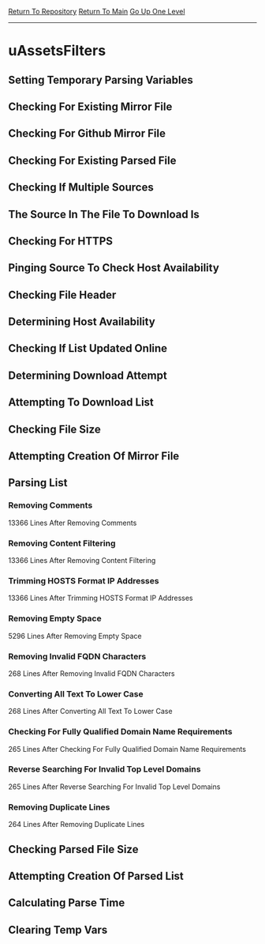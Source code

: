 [Return To Repository](https://github.com/deathbybandaid/piholeparser/)
[Return To Main](https://github.com/deathbybandaid/piholeparser/blob/master/RecentRunLogs/Mainlog.md)
[Go Up One Level](https://github.com/deathbybandaid/piholeparser/blob/master/RecentRunLogs/TopLevelScripts/30-Processing-External-Blacklists.md)
____________________________________
# uAssetsFilters
## Setting Temporary Parsing Variables
## Checking For Existing Mirror File
## Checking For Github Mirror File
## Checking For Existing Parsed File
## Checking If Multiple Sources
## The Source In The File To Download Is
## Checking For HTTPS
## Pinging Source To Check Host Availability
## Checking File Header
## Determining Host Availability
## Checking If List Updated Online
## Determining Download Attempt
## Attempting To Download List
## Checking File Size
## Attempting Creation Of Mirror File
## Parsing List
### Removing Comments
13366 Lines After Removing Comments
### Removing Content Filtering
13366 Lines After Removing Content Filtering
### Trimming HOSTS Format IP Addresses
13366 Lines After Trimming HOSTS Format IP Addresses
### Removing Empty Space
5296 Lines After Removing Empty Space
### Removing Invalid FQDN Characters
268 Lines After Removing Invalid FQDN Characters
### Converting All Text To Lower Case
268 Lines After Converting All Text To Lower Case
### Checking For Fully Qualified Domain Name Requirements
265 Lines After Checking For Fully Qualified Domain Name Requirements
### Reverse Searching For Invalid Top Level Domains
265 Lines After Reverse Searching For Invalid Top Level Domains
### Removing Duplicate Lines
264 Lines After Removing Duplicate Lines
## Checking Parsed File Size
## Attempting Creation Of Parsed List
## Calculating Parse Time
## Clearing Temp Vars
